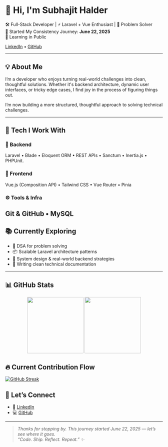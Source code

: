 # 👋 Hi, I'm Subhajit Halder

🛠️ Full-Stack Developer | ⚡ Laravel + Vue Enthusiast | 🧠 Problem Solver                
📅 Started My Consistency Journey: **June 22, 2025**  
🌱 Learning in Public       

[LinkedIn](https://www.linkedin.com/in/subhajit-halder-006b67240/) • [GitHub](https://github.com/Subha-jit1)
 

---

## 💡 About Me

I’m a developer who enjoys turning real-world challenges into clean, thoughtful solutions. Whether it's backend architecture, dynamic user interfaces, or tricky edge cases, I find joy in the process of figuring things out.

I’m now building a more structured, thoughtful approach to solving technical challenges.
 
---
 
## 🧰 Tech I Work With

### 🔧 Backend
Laravel • Blade • Eloquent ORM • REST APIs • Sanctum • Inertia.js • PHPUnit. 

### 🎨 Frontend
Vue.js (Composition API) • Tailwind CSS • Vue Router • Pinia

### ⚙️ Tools & Infra
Git & GitHub • MySQL
---

## 📚 Currently Exploring
- 🧮 DSA for problem solving
- 📦 Scalable Laravel architecture patterns   
- 🧠 System design & real-world backend strategies  
- 📘 Writing clean technical documentation
---

## 📊 GitHub Stats

<p align="center">
  <img src="https://github-readme-stats.vercel.app/api?username=Subha-jit1&show_icons=true&theme=tokyonight&count_private=true&include_all_commits=true" height="180em"/>
  <img src="https://github-readme-stats.vercel.app/api/top-langs/?username=Subha-jit1&layout=compact&theme=tokyonight" height="180em"/>
</p> 

## 🔥 Current Contribution Flow

[![GitHub Streak](https://github-readme-streak-stats.herokuapp.com?user=subha-jit1&theme=onedark)](https://git.io/streak-stats)
 

## 💬 Let’s Connect

- 📮 [LinkedIn](https://www.linkedin.com/in/subhajit-halder-006b67240/)  
- 💻 [GitHub](https://github.com/Subha-jit1)

---

> _Thanks for stopping by. This journey started June 22, 2025 — let’s see where it goes._  
> _“Code. Ship. Reflect. Repeat.” ✨_
